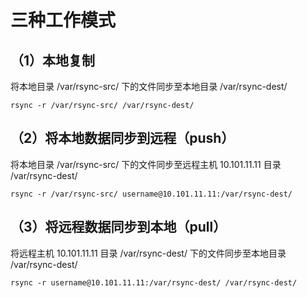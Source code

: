 # 三种工作模式

## （1）本地复制

将本地目录 /var/rsync-src/ 下的文件同步至本地目录 /var/rsync-dest/

```
rsync -r /var/rsync-src/ /var/rsync-dest/
```

## （2）将本地数据同步到远程（push）

将本地目录 /var/rsync-src/ 下的文件同步至远程主机 10.101.11.11 目录 /var/rsync-dest/

```
rsync -r /var/rsync-src/ username@10.101.11.11:/var/rsync-dest/ 
```

## （3）将远程数据同步到本地（pull）

将远程主机 10.101.11.11 目录 /var/rsync-dest/ 下的文件同步至本地目录 /var/rsync-dest/

```
rsync -r username@10.101.11.11:/var/rsync-dest/ /var/rsync-dest/
```
